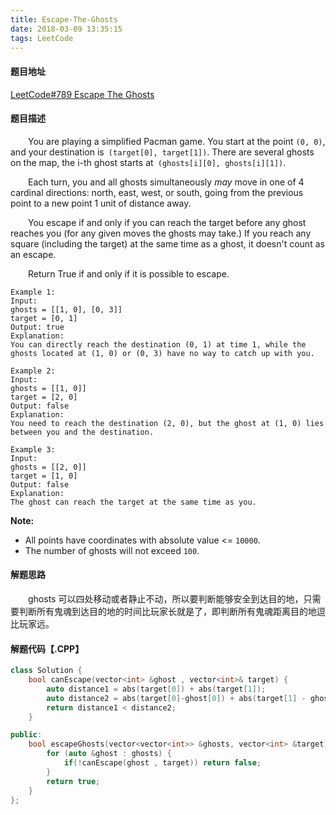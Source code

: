 ```yaml
---
title: Escape-The-Ghosts
date: 2018-03-09 13:35:15
tags: LeetCode
---
```


#### 题目地址

[LeetCode#789 Escape The Ghosts](https://leetcode.com/problems/escape-the-ghosts/description/)

#### 题目描述

&emsp;&emsp;You are playing a simplified Pacman game. You start at the point `(0, 0)`, and your destination is` (target[0], target[1])`. There are several ghosts on the map, the i-th ghost starts at` (ghosts[i][0], ghosts[i][1])`.

<!--more-->

&emsp;&emsp;Each turn, you and all ghosts simultaneously *may* move in one of 4 cardinal directions: north, east, west, or south, going from the previous point to a new point 1 unit of distance away.

&emsp;&emsp;You escape if and only if you can reach the target before any ghost reaches you (for any given moves the ghosts may take.)  If you reach any square (including the target) at the same time as a ghost, it doesn't count as an escape.

&emsp;&emsp;Return True if and only if it is possible to escape.

```
Example 1:
Input: 
ghosts = [[1, 0], [0, 3]]
target = [0, 1]
Output: true
Explanation: 
You can directly reach the destination (0, 1) at time 1, while the ghosts located at (1, 0) or (0, 3) have no way to catch up with you.

```

```
Example 2:
Input: 
ghosts = [[1, 0]]
target = [2, 0]
Output: false
Explanation: 
You need to reach the destination (2, 0), but the ghost at (1, 0) lies between you and the destination.
```

```
Example 3:
Input: 
ghosts = [[2, 0]]
target = [1, 0]
Output: false
Explanation: 
The ghost can reach the target at the same time as you.
```

**Note:**

- All points have coordinates with absolute value <= `10000`.
- The number of ghosts will not exceed `100`.

#### 解题思路

&emsp;&emsp;ghosts 可以四处移动或者静止不动，所以要判断能够安全到达目的地，只需要判断所有鬼魂到达目的地的时间比玩家长就是了，即判断所有鬼魂距离目的地逗比玩家远。

#### 解题代码【.CPP】

```c++
class Solution {
    bool canEscape(vector<int> &ghost , vector<int>& target) {
        auto distance1 = abs(target[0]) + abs(target[1]);
        auto distance2 = abs(target[0]-ghost[0]) + abs(target[1] - ghost[1]);
        return distance1 < distance2;
    }

public:
    bool escapeGhosts(vector<vector<int>> &ghosts, vector<int> &target) {
        for (auto &ghost : ghosts) {
            if(!canEscape(ghost , target)) return false;
        }
        return true;
    }
};
```

